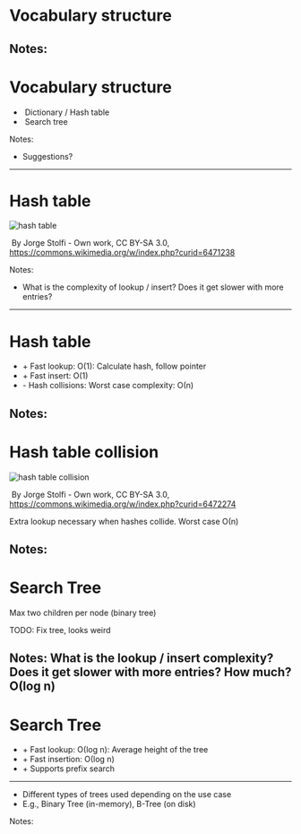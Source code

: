 # Vocabulary structure

Notes:
---
# Vocabulary structure

* &shy;<!-- .element: class="fragment" --> Dictionary / Hash table
* &shy;<!-- .element: class="fragment" --> Search tree

Notes:
* Suggestions?
---
# Hash table

&shy;<!-- .element: class="stretch" -->![hash table](images/hash-table.svg)

&shy;<!-- .element: style="font-size: small;" --> By Jorge Stolfi - Own work, CC BY-SA
3.0, https://commons.wikimedia.org/w/index.php?curid=6471238

Notes:
* What is the complexity of lookup / insert? Does it get slower with more entries?
---
# Hash table

* \+ Fast lookup: &Omicron;(1): Calculate hash, follow pointer
* \+ Fast insert: &Omicron;(1)
* \- Hash collisions: Worst case complexity: &Omicron;(n)

<!-- .element: style="list-style-type: none;" -->

Notes:
---
# Hash table collision

&shy;<!-- .element: class="stretch" -->![hash table collision](images/hash-table-collision.svg)

&shy;<!-- .element: style="font-size: small;" --> By Jorge Stolfi - Own work, CC BY-SA
3.0, https://commons.wikimedia.org/w/index.php?curid=6472274

Extra lookup necessary when hashes collide. Worst case &Omicron;(n)

Notes:
---
<h1>Search Tree</h1>

Max two children per node (binary tree)

TODO: Fix tree, looks weird

<script class="tree" type="application/json">
        {
            "name": "<root>",
            "children": [
                {
                    "name": "A-M",
                    "children": [
                        {
                            "name": "Austr",
                            "children": [
                                {
                                    "name": "Australia"
                                },
                                {
                                    "name": "Austria"
                                }
                            ]
                        },
                        {
                            "name": "China"
                        }
                    ]
                },
                {
                    "name": "N-Z",
                    "children": [
                        {
                            "name": "Norway"
                        },
                        {
                            "name": "Russia"
                        }
                    ]
                }
            ]
        }
</script>

Notes: 
What is the lookup / insert complexity? Does it get slower with more entries? How much? Ο(log n)
---
# Search Tree

* \+ Fast lookup: &Omicron;(log n): Average height of the tree
* \+ Fast insertion: &Omicron;(log n)
* \+ Supports prefix search

<!-- .element: style="list-style-type: none;" -->

***

* Different types of trees used depending on the use case
* E.g., Binary Tree (in-memory), B-Tree (on disk)


Notes:
